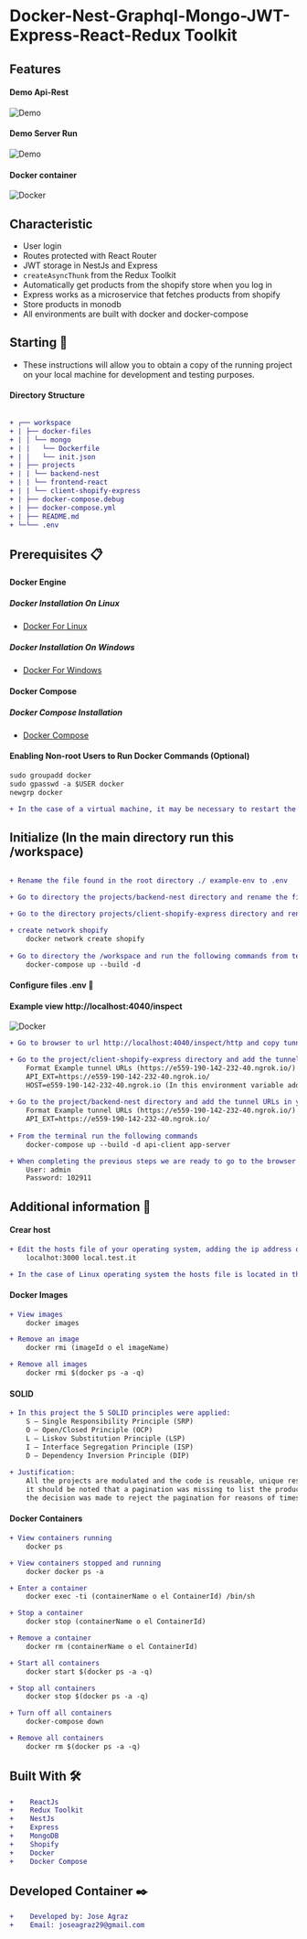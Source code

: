 # Docker-Nest-Graphql-Mongo-JWT-Express-React-Redux Toolkit

## Features

#### Demo Api-Rest
![Demo](file/demo.gif)

#### Demo Server Run
![Demo](file/server.gif)

#### Docker container
![Docker](file/docker.png)

## Characteristic
* User login
* Routes protected with React Router
* JWT storage in NestJs and Express
* `createAsyncThunk` from the Redux Toolkit
* Automatically get products from the shopify store when you log in
* Express works as a microservice that fetches products from shopify
* Store products in monodb
* All environments are built with docker and docker-compose

## Starting 🚀

*  These instructions will allow you to obtain a copy of the running project on your local machine for development and testing purposes.

#### Directory Structure
```diff

+ ┌── workspace
+ | ├── docker-files
+ | │ └── mongo
+ | |   └── Dockerfile
+ | │   └── init.json
+ | ├── projects
+ | | └── backend-nest
+ | | └── frontend-react
+ | | └── client-shopify-express
+ | ├── docker-compose.debug
+ | ├── docker-compose.yml
+ | ├── README.md
+ └─└── .env

```

## Prerequisites 📋

#### Docker Engine

##### Docker Installation On Linux
* [Docker For Linux](https://docs.docker.com/install/linux/docker-ce/ubuntu/)

##### Docker Installation On Windows
* [Docker For Windows](https://docs.docker.com/docker-for-windows/install/)

#### Docker Compose

##### Docker Compose Installation
* [Docker Compose](https://docs.docker.com/compose/install/)

#### Enabling Non-root Users to Run Docker Commands (Optional)
```diff
sudo groupadd docker
sudo gpasswd -a $USER docker
newgrp docker

+ In the case of a virtual machine, it may be necessary to restart the virtual machine for the changes to take effect.

```

## Initialize (In the main directory run this /workspace)

```diff

+ Rename the file found in the root directory ./ example-env to .env

+ Go to directory the projects/backend-nest directory and rename the file example-env to .env

+ Go to the directory projects/client-shopify-express directory and rename the file example-env to .env

+ create network shopify
    docker network create shopify
    
+ Go to directory the /workspace and run the following commands from terminal
    docker-compose up --build -d
```

#### Configure files .env 📖

#### Example view http://localhost:4040/inspect

![Docker](file/ngrok.png)

```diff
+ Go to browser to url http://localhost:4040/inspect/http and copy tunnel URLs

+ Go to the project/client-shopify-express directory and add the tunnel URLs in your .env in the API_EXT and HOST environment variables
    Format Example tunnel URLs (https://e559-190-142-232-40.ngrok.io/) 
    API_EXT=https://e559-190-142-232-40.ngrok.io/
    HOST=e559-190-142-232-40.ngrok.io (In this environment variable add without the protocols)
    
+ Go to the project/backend-nest directory and add the tunnel URLs in your .env in the API_EXT environment variable
    Format Example tunnel URLs (https://e559-190-142-232-40.ngrok.io/) 
    API_EXT=https://e559-190-142-232-40.ngrok.io/
    
+ From the terminal run the following commands
    docker-compose up --build -d api-client app-server
```

```diff
+ When completing the previous steps we are ready to go to the browser to start using our application go to browser to url http://localhost:3000/login
    User: admin
    Password: 102911
```

## Additional information 📖

#### Crear host
```diff
+ Edit the hosts file of your operating system, adding the ip address of the nginx container and the hostnames example:
    localhot:3000 local.test.it

+ In the case of Linux operating system the hosts file is located in the etc directory (/etc/hosts).
```

#### Docker Images
```diff
+ View images
    docker images

+ Remove an image
    docker rmi (imageId o el imageName)

+ Remove all images
    docker rmi $(docker ps -a -q)
```

#### SOLID
```diff
+ In this project the 5 SOLID principles were applied:
    S – Single Responsibility Principle (SRP)
    O – Open/Closed Principle (OCP)
    L – Liskov Substitution Principle (LSP)
    I – Interface Segregation Principle (ISP)
    D – Dependency Inversion Principle (DIP)
    
+ Justification:
    All the projects are modulated and the code is reusable, unique responsibilities were delegated to each project, 
    it should be noted that a pagination was missing to list the products but because a demonstration is being carried out, 
    the decision was made to reject the pagination for reasons of times.
```

#### Docker Containers
```diff
+ View containers running
    docker ps

+ View containers stopped and running
    docker docker ps -a

+ Enter a container
    docker exec -ti (containerName o el ContainerId) /bin/sh

+ Stop a container
    docker stop (containerName o el ContainerId)

+ Remove a container
    docker rm (containerName o el ContainerId)

+ Start all containers
    docker start $(docker ps -a -q)

+ Stop all containers
    docker stop $(docker ps -a -q)

+ Turn off all containers
    docker-compose down

+ Remove all containers
    docker rm $(docker ps -a -q)
```
## Built With 🛠️
```diff
+    ReactJs
+    Redux Toolkit
+    NestJs
+    Express
+    MongoDB
+    Shopify
+    Docker
+    Docker Compose
```

## Developed Container ✒️
```diff
+    Developed by: Jose Agraz 
+    Email: joseagraz29@gmail.com
```
